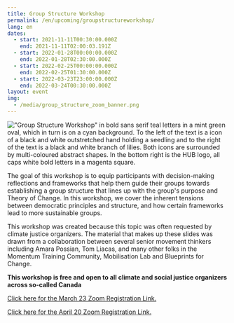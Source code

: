 ```yaml
---
title: Group Structure Workshop
permalink: /en/upcoming/groupstructureworkshop/
lang: en
dates:
  - start: 2021-11-11T00:30:00.000Z
    end: 2021-11-11T02:00:03.191Z
  - start: 2022-01-28T00:00:00.000Z
    end: 2022-01-28T02:30:00.000Z
  - start: 2022-02-25T00:00:00.000Z
    end: 2022-02-25T01:30:00.000Z
  - start: 2022-03-23T23:00:00.000Z
    end: 2022-03-24T00:30:00.000Z
layout: event
img:
  - /media/group_structure_zoom_banner.png
---
```

<!--StartFragment-->

!["Group Structure Workshop" in bold sans serif teal letters in a mint green oval, which in turn is on a cyan background. To the left of the text is a icon of a black and white outstretched hand holding a seedling and to the right of the text is a black and white branch of lilies. Both icons are surrounded by multi-coloured abstract shapes. In the bottom right is the HUB logo, all caps white bold letters in a magenta square.](/media/group_structure_zoom_banner.png "Group Structure Workshop")

The goal of this workshop is to equip participants with decision-making reflections and frameworks that help them guide their groups towards establishing a group structure that lines up with the group's purpose and Theory of Change. In this workshop, we cover the inherent tensions between democratic principles and structure, and how certain frameworks lead to more sustainable groups.

This workshop was created because this topic was often requested by climate justice organizers. The material that makes up these slides was drawn from a collaboration between several senior movement thinkers including Amara Possian, Tom Liacas, and many other folks in the Momentum Training Community, Mobilisation Lab and Blueprints for Change.

**This workshop is free and open to all climate and social justice organizers across so-called Canada**

[Click here for the March 23 Zoom Registration Link.](https://us02web.zoom.us/meeting/register/tZEucO-rqDksHdaQtRDRO7SokNgx6Wg-wO9x)

[Click here for the April 20 Zoom Registration Link.](https://us02web.zoom.us/meeting/register/tZ0pd-6pqzkpHtLPXsmWz9U_9lrkbl6QMGQM)

[](https://us02web.zoom.us/meeting/register/tZ0pd-6pqzkpHtLPXsmWz9U_9lrkbl6QMGQM)[](https://us02web.zoom.us/meeting/register/tZEucO-rqDksHdaQtRDRO7SokNgx6Wg-wO9x)[](https://us02web.zoom.us/meeting/register/tZ0oduGuqjovG9wD9uvuYKMzkzixBPlePfuX)[](https://us02web.zoom.us/meeting/register/tZMofuyvqjsoEtdFaMJ6cdJ8ZOdbJBNL1-LH)<!--EndFragment-->